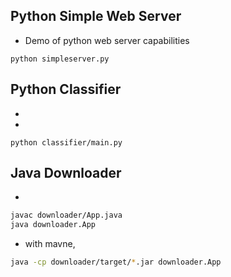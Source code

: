 ## Python Simple Web Server

* Demo of python web server capabilities

```
python simpleserver.py
```



## Python Classifier

* 
* 

```
python classifier/main.py
```



## Java Downloader

* 

```bash
javac downloader/App.java
java downloader.App
```


* with mavne,

```bash
java -cp downloader/target/*.jar downloader.App
```



